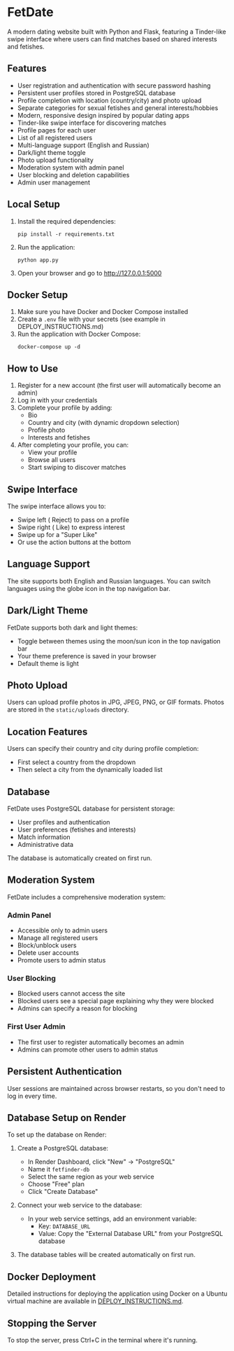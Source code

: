 # FetDate

A modern dating website built with Python and Flask, featuring a Tinder-like swipe interface where users can find matches based on shared interests and fetishes.

## Features

- User registration and authentication with secure password hashing
- Persistent user profiles stored in PostgreSQL database
- Profile completion with location (country/city) and photo upload
- Separate categories for sexual fetishes and general interests/hobbies
- Modern, responsive design inspired by popular dating apps
- Tinder-like swipe interface for discovering matches
- Profile pages for each user
- List of all registered users
- Multi-language support (English and Russian)
- Dark/light theme toggle
- Photo upload functionality
- Moderation system with admin panel
- User blocking and deletion capabilities
- Admin user management

## Local Setup

1. Install the required dependencies:
   ```
   pip install -r requirements.txt
   ```

2. Run the application:
   ```
   python app.py
   ```

3. Open your browser and go to http://127.0.0.1:5000

## Docker Setup

1. Make sure you have Docker and Docker Compose installed
2. Create a `.env` file with your secrets (see example in DEPLOY_INSTRUCTIONS.md)
3. Run the application with Docker Compose:
   ```
   docker-compose up -d
   ```

## How to Use

1. Register for a new account (the first user will automatically become an admin)
2. Log in with your credentials
3. Complete your profile by adding:
   - Bio
   - Country and city (with dynamic dropdown selection)
   - Profile photo
   - Interests and fetishes
4. After completing your profile, you can:
   - View your profile
   - Browse all users
   - Start swiping to discover matches

## Swipe Interface

The swipe interface allows you to:
- Swipe left ( Reject) to pass on a profile
- Swipe right ( Like) to express interest
- Swipe up for a "Super Like"
- Or use the action buttons at the bottom

## Language Support

The site supports both English and Russian languages. You can switch languages using the globe icon in the top navigation bar.

## Dark/Light Theme

FetDate supports both dark and light themes:
- Toggle between themes using the moon/sun icon in the top navigation bar
- Your theme preference is saved in your browser
- Default theme is light

## Photo Upload

Users can upload profile photos in JPG, JPEG, PNG, or GIF formats. Photos are stored in the `static/uploads` directory.

## Location Features

Users can specify their country and city during profile completion:
- First select a country from the dropdown
- Then select a city from the dynamically loaded list

## Database

FetDate uses PostgreSQL database for persistent storage:
- User profiles and authentication
- User preferences (fetishes and interests)
- Match information
- Administrative data

The database is automatically created on first run.

## Moderation System

FetDate includes a comprehensive moderation system:

### Admin Panel
- Accessible only to admin users
- Manage all registered users
- Block/unblock users
- Delete user accounts
- Promote users to admin status

### User Blocking
- Blocked users cannot access the site
- Blocked users see a special page explaining why they were blocked
- Admins can specify a reason for blocking

### First User Admin
- The first user to register automatically becomes an admin
- Admins can promote other users to admin status

## Persistent Authentication

User sessions are maintained across browser restarts, so you don't need to log in every time.

## Database Setup on Render

To set up the database on Render:

1. Create a PostgreSQL database:
   - In Render Dashboard, click "New" → "PostgreSQL"
   - Name it `fetfinder-db`
   - Select the same region as your web service
   - Choose "Free" plan
   - Click "Create Database"

2. Connect your web service to the database:
   - In your web service settings, add an environment variable:
     - Key: `DATABASE_URL`
     - Value: Copy the "External Database URL" from your PostgreSQL database

3. The database tables will be created automatically on first run.

## Docker Deployment

Detailed instructions for deploying the application using Docker on a Ubuntu virtual machine are available in [DEPLOY_INSTRUCTIONS.md](DEPLOY_INSTRUCTIONS.md).

## Stopping the Server

To stop the server, press Ctrl+C in the terminal where it's running.